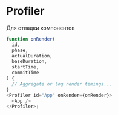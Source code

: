<!-- Profiler ------------------------------------------------------------------------------------------------------------------------------>

# Profiler

Для отладки компонентов

```js
function onRender(
  id,
  phase,
  actualDuration,
  baseDuration,
  startTime,
  commitTime
) {
  // Aggregate or log render timings...
}
<Profiler id="App" onRender={onRender}>
  <App />
</Profiler>;
```
